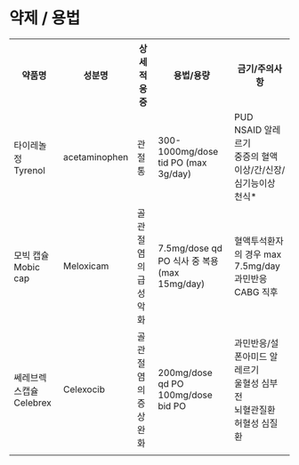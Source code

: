 <!-- TITLE: 관절염 -->
<!-- SUBTITLE: A quick summary of 관절염 -->

# 약제 / 용법
<table>
  <tr>
    <th>약품명</th>
    <th>성분명</th>
    <th>상세적응증</th>
    <th>용법/용량</th>
    <th>금기/주의사항</th>
  </tr>
	<tr>
    <td>타이레놀정 Tyrenol</td>
		<td>acetaminophen</td>
		<td>관절통</td>
		<td>300-1000mg/dose tid PO (max 3g/day)</td>
		<td>PUD<br />NSAID 알레르기<br />중증의 혈액이상/간/신장/심기능이상<br />천식*</td>
  </tr>
  <tr>
    <td>모빅 캡슐 Mobic cap</td>
    <td>Meloxicam</td>
    <td>골관절염의 급성악화</td>
    <td>7.5mg/dose qd PO 식사 중 복용 (max 15mg/day)</td>
    <td>혈액투석환자의 경우 max 7.5mg/day<br />과민반응<br />CABG 직후</td>
  </tr>
	<tr>
    <td>쎄레브렉스캡슐 Celebrex</td>
    <td>Celexocib</td>
    <td>골관절염의 증상 완화</td>
    <td>200mg/dose qd PO<br /> 100mg/dose bid PO</td>
    <td>과민반응/설폰아미드 알레르기<br />울혈성 심부전<br />뇌혈관질환<br />허혈성 심질환</td>
  </tr>
  <tr>
    <td></td>
    <td></td>
    <td></td>
    <td></td>
    <td></td>
  </tr>
</table>